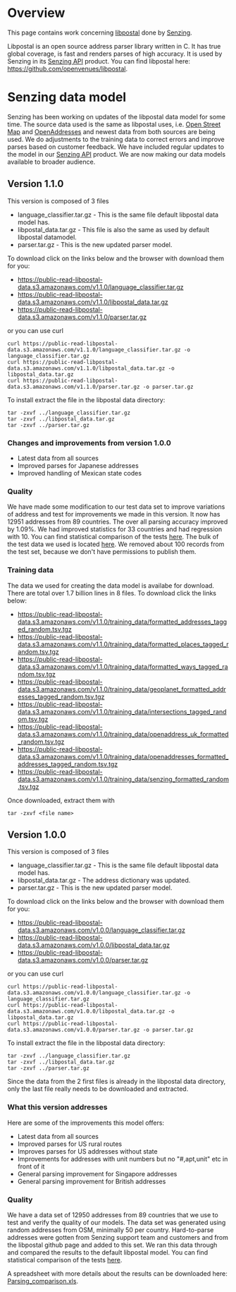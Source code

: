 # Overview
This page contains work concerning [libpostal](https://github.com/openvenues/libpostal) done by [Senzing](https://senzing.com/).

Libpostal is an open source address parser library written in C. It has true global coverage, is fast and renders parses of high accuracy. It is used by Senzing in its [Senzing API](https://senzing.com/senzing-api/) product. You can find libpostal here: https://github.com/openvenues/libpostal.

# Senzing data model
Senzing has been working on updates of the libpostal data model for some time. The source data used is the same as libpostal uses, i.e. [Open Street Map](https://www.openstreetmap.org/) and [OpenAddresses](https://openaddresses.io) and newest data from both sources are being used. We do adjustments to the training data to correct errors and improve parses based on customer feedback.
We have included regular updates to the model in our [Senzing API](https://senzing.com/senzing-api/) product.
We are now making our data models available to broader audience.

## Version 1.1.0
This version is composed of 3 files
- language_classifier.tar.gz - This is the same file default libpostal data model has.
- libpostal_data.tar.gz - This file is also the same as used by default libpostal datamodel.
- parser.tar.gz - This is the new updated parser model.

To download click on the links below and the browser with download them for you:
- https://public-read-libpostal-data.s3.amazonaws.com/v1.1.0/language_classifier.tar.gz
- https://public-read-libpostal-data.s3.amazonaws.com/v1.1.0/libpostal_data.tar.gz
- https://public-read-libpostal-data.s3.amazonaws.com/v1.1.0/parser.tar.gz

or you can use curl
```
curl https://public-read-libpostal-data.s3.amazonaws.com/v1.1.0/language_classifier.tar.gz -o language_classifier.tar.gz
curl https://public-read-libpostal-data.s3.amazonaws.com/v1.1.0/libpostal_data.tar.gz -o libpostal_data.tar.gz
curl https://public-read-libpostal-data.s3.amazonaws.com/v1.1.0/parser.tar.gz -o parser.tar.gz
```

To install extract the file in the libpostal data directory:
```
tar -zxvf ../language_classifier.tar.gz
tar -zxvf ../libpostal_data.tar.gz
tar -zxvf ../parser.tar.gz
```

### Changes and improvements from version 1.0.0
- Latest data from all sources
- Improved parses for Japanese addresses
- Improved handling of Mexican state codes

### Quality
We have made some modification to our test data set to improve variations of address and test for improvements we made in this version.  It now has 12951 addresses from 89 countries.
The over all parsing accuracy improved by 1.09%.  We had improved statistics for 33 countries and had regression with 10.
You can find statistical comparison of the tests [here](./files/stats/v1.1.0/Parsing_comparison_v1_0_0.md).
The bulk of the test data we used is located [here](./files/tests/v1.1.0/test_data.csv). We removed about 100 records from the test set, because we don't have permissions to publish them.

### Training data
The data we used for creating the data model is availabe for download.  There are total over 1.7 billion lines in 8 files.  To download click the links below:
- https://public-read-libpostal-data.s3.amazonaws.com/v1.1.0/training_data/formatted_addresses_tagged_random.tsv.tgz
- https://public-read-libpostal-data.s3.amazonaws.com/v1.1.0/training_data/formatted_places_tagged_random.tsv.tgz
- https://public-read-libpostal-data.s3.amazonaws.com/v1.1.0/training_data/formatted_ways_tagged_random.tsv.tgz
- https://public-read-libpostal-data.s3.amazonaws.com/v1.1.0/training_data/geoplanet_formatted_addresses_tagged_random.tsv.tgz
- https://public-read-libpostal-data.s3.amazonaws.com/v1.1.0/training_data/intersections_tagged_random.tsv.tgz
- https://public-read-libpostal-data.s3.amazonaws.com/v1.1.0/training_data/openaddress_uk_formatted_random.tsv.tgz
- https://public-read-libpostal-data.s3.amazonaws.com/v1.1.0/training_data/openaddresses_formatted_addresses_tagged_random.tsv.tgz
- https://public-read-libpostal-data.s3.amazonaws.com/v1.1.0/training_data/senzing_formatted_random.tsv.tgz

Once downloaded, extract them with
```
tar -zxvf <file name>
```

## Version 1.0.0
This version is composed of 3 files 
- language_classifier.tar.gz - This is the same file default libpostal data model has.
- libpostal_data.tar.gz - The address dictionary was updated.
- parser.tar.gz - This is the new updated parser model.

To download click on the links below and the browser with download them for you:
- https://public-read-libpostal-data.s3.amazonaws.com/v1.0.0/language_classifier.tar.gz
- https://public-read-libpostal-data.s3.amazonaws.com/v1.0.0/libpostal_data.tar.gz
- https://public-read-libpostal-data.s3.amazonaws.com/v1.0.0/parser.tar.gz

or you can use curl
```
curl https://public-read-libpostal-data.s3.amazonaws.com/v1.0.0/language_classifier.tar.gz -o language_classifier.tar.gz
curl https://public-read-libpostal-data.s3.amazonaws.com/v1.0.0/libpostal_data.tar.gz -o libpostal_data.tar.gz
curl https://public-read-libpostal-data.s3.amazonaws.com/v1.0.0/parser.tar.gz -o parser.tar.gz
```

To install extract the file in the libpostal data directory:
```
tar -zxvf ../language_classifier.tar.gz
tar -zxvf ../libpostal_data.tar.gz 
tar -zxvf ../parser.tar.gz
```
Since the data from the 2 first files is already in the libpostal data directory, only the last file really needs to be downloaded and extracted.

### What this version addresses
Here are some of the improvements this model offers:
- Latest data from all sources
- Improved parses for US rural routes
- Improves parses for US addresses without state
- Improvements for addresses with unit numbers but no "#,apt,unit" etc in front of it
- General parsing improvement for Singapore addresses
- General parsing improvement for British addresses

### Quality
We have a data set of 12950 addresses from 89 countries that we use to test and verify the quality of our models. The data set was generated using random addresses from OSM, minimally 50 per country. Hard-to-parse addresses were gotten from Senzing support team and customers and from the libpostal github page and added to this set.  We ran this data through and compared the results to the default libpostal model.
You can find statistical comparison of the tests [here](./files/stats/v1/Parsing_comparison.md).

A spreadsheet with more details about the results can be downloaded here: [Parsing_comparison.xls](https://github.com/Senzing/libpostal-data/blob/main/files/stats/v1/Parsing_comparison.xls).

